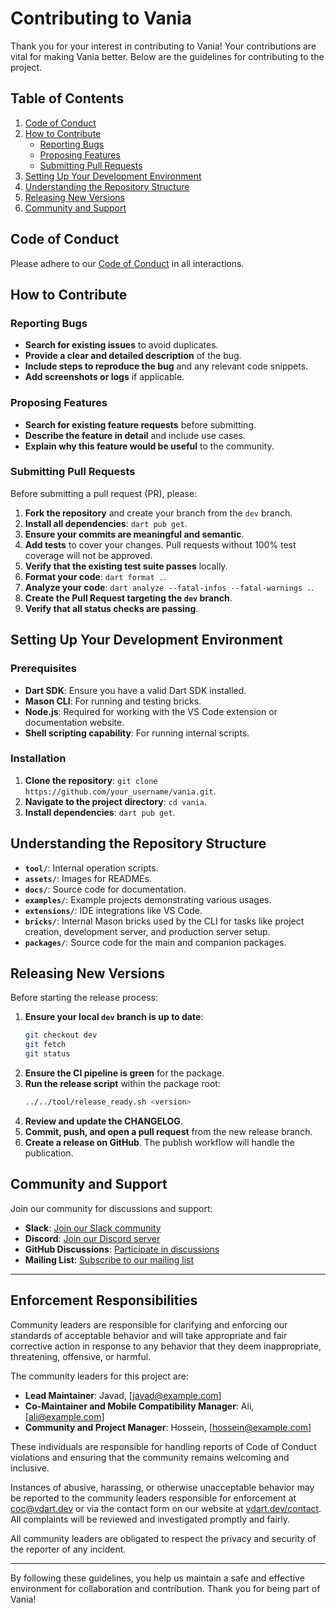 # Contributing to Vania

Thank you for your interest in contributing to Vania! Your contributions are vital for making Vania better. Below are the guidelines for contributing to the project.

## Table of Contents
1. [Code of Conduct](#code-of-conduct)
2. [How to Contribute](#how-to-contribute)
    - [Reporting Bugs](#reporting-bugs)
    - [Proposing Features](#proposing-features)
    - [Submitting Pull Requests](#submitting-pull-requests)
3. [Setting Up Your Development Environment](#setting-up-your-development-environment)
4. [Understanding the Repository Structure](#understanding-the-repository-structure)
5. [Releasing New Versions](#releasing-new-versions)
6. [Community and Support](#community-and-support)

## Code of Conduct

Please adhere to our [Code of Conduct](CODE_OF_CONDUCT.md) in all interactions.

## How to Contribute

### Reporting Bugs

- **Search for existing issues** to avoid duplicates.
- **Provide a clear and detailed description** of the bug.
- **Include steps to reproduce the bug** and any relevant code snippets.
- **Add screenshots or logs** if applicable.

### Proposing Features

- **Search for existing feature requests** before submitting.
- **Describe the feature in detail** and include use cases.
- **Explain why this feature would be useful** to the community.

### Submitting Pull Requests

Before submitting a pull request (PR), please:

1. **Fork the repository** and create your branch from the `dev` branch.
2. **Install all dependencies**: `dart pub get`.
3. **Ensure your commits are meaningful and semantic**.
4. **Add tests** to cover your changes. Pull requests without 100% test coverage will not be approved.
5. **Verify that the existing test suite passes** locally.
6. **Format your code**: `dart format .`.
7. **Analyze your code**: `dart analyze --fatal-infos --fatal-warnings .`.
8. **Create the Pull Request targeting the `dev` branch**.
9. **Verify that all status checks are passing**.

## Setting Up Your Development Environment

### Prerequisites

- **Dart SDK**: Ensure you have a valid Dart SDK installed.
- **Mason CLI**: For running and testing bricks.
- **Node.js**: Required for working with the VS Code extension or documentation website.
- **Shell scripting capability**: For running internal scripts.

### Installation

1. **Clone the repository**: `git clone https://github.com/your_username/vania.git`.
2. **Navigate to the project directory**: `cd vania`.
3. **Install dependencies**: `dart pub get`.

## Understanding the Repository Structure

- **`tool/`**: Internal operation scripts.
- **`assets/`**: Images for READMEs.
- **`docs/`**: Source code for documentation.
- **`examples/`**: Example projects demonstrating various usages.
- **`extensions/`**: IDE integrations like VS Code.
- **`bricks/`**: Internal Mason bricks used by the CLI for tasks like project creation, development server, and production server setup.
- **`packages/`**: Source code for the main and companion packages.

## Releasing New Versions

Before starting the release process:

1. **Ensure your local `dev` branch is up to date**:
    ```sh
    git checkout dev
    git fetch
    git status
    ```
2. **Ensure the CI pipeline is green** for the package.
3. **Run the release script** within the package root:
    ```sh
    ../../tool/release_ready.sh <version>
    ```
4. **Review and update the CHANGELOG**.
5. **Commit, push, and open a pull request** from the new release branch.
6. **Create a release on GitHub**. The publish workflow will handle the publication.

## Community and Support

Join our community for discussions and support:

- **Slack**: [Join our Slack community](#)
- **Discord**: [Join our Discord server](#)
- **GitHub Discussions**: [Participate in discussions](#)
- **Mailing List**: [Subscribe to our mailing list](#)

---

## Enforcement Responsibilities

Community leaders are responsible for clarifying and enforcing our standards of acceptable behavior and will take appropriate and fair corrective action in response to any behavior that they deem inappropriate, threatening, offensive, or harmful.

The community leaders for this project are:

- **Lead Maintainer**: Javad, [javad@example.com]
- **Co-Maintainer and Mobile Compatibility Manager**: Ali, [ali@example.com]
- **Community and Project Manager**: Hossein, [hossein@example.com]

These individuals are responsible for handling reports of Code of Conduct violations and ensuring that the community remains welcoming and inclusive.

Instances of abusive, harassing, or otherwise unacceptable behavior may be reported to the community leaders responsible for enforcement at coc@vdart.dev or via the contact form on our website at [vdart.dev/contact](https://vdart.dev/contact). All complaints will be reviewed and investigated promptly and fairly.

All community leaders are obligated to respect the privacy and security of the reporter of any incident.

---

By following these guidelines, you help us maintain a safe and effective environment for collaboration and contribution. Thank you for being part of Vania!
